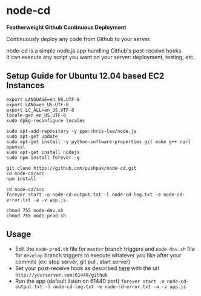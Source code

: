 node-cd
=======

**Featherweight Github Continuous Deployment**

Continuously deploy any code from Github to your server.  

node-cd is a simple node.js app handling Github's post-receive hooks.  
It can execute any script you want on your server: deployment, testing, etc.  

## Setup Guide for Ubuntu 12.04 based EC2 Instances

	export LANGUAGE=en_US.UTF-8
	export LANG=en_US.UTF-8
	export LC_ALL=en_US.UTF-8
	locale-gen en_US.UTF-8
	sudo dpkg-reconfigure locales

	sudo apt-add-repository -y ppa:chris-lea/node.js
	sudo apt-get update
	sudo apt-get install -y python-software-properties git make g++ curl openssl
	sudo apt-get install nodejs
	sudo npm install forever -g

	git clone https://github.com/pushpak/node-cd.git
	cd node-cd/src
	npm install

	cd node-cd/src
	forever start -o node-cd-output.txt -l node-cd-log.txt -e node-cd-error.txt -a -v app.js
	
	chmod 755 node-dev.sh
	chmod 755 node-prod.sh

## Usage

* Edit the `node-prod.sh` file for `master` branch triggers and `node-dev.sh` file for `develop` branch triggers to execute whatever you like after your commits (ex: stop server, git pull, start server)
* Set your post-receive hook as described [here](https://help.github.com/articles/post-receive-hooks) with the url `http://yourserver.com:61440/github`
* Run the app (default listen on 61440 port)
	`forever start -o node-cd-output.txt -l node-cd-log.txt -e node-cd-error.txt -a -v app.js`